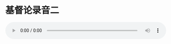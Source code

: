 # 基督论录音二

<audio style="width: 100%;" preload="false" controls controlslist="nodownload"><source src="//cdn.wechat.edu.pl/audio/mp3/old/27393.mp3" type="audio/mpeg">Your browser does not support the audio element.</audio>


